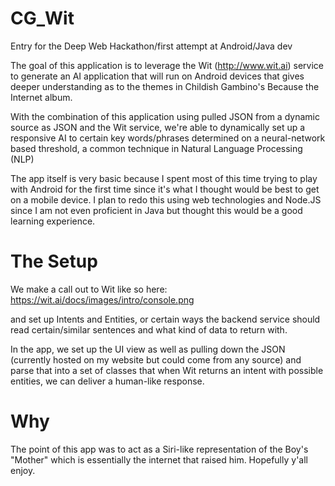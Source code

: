 CG_Wit
======

Entry for the Deep Web Hackathon/first attempt at Android/Java dev

The goal of this application is to leverage the Wit (http://www.wit.ai) service to generate an AI application that will run on Android devices that gives deeper understanding as to the themes in Childish Gambino's Because the Internet album.

With the combination of this application using pulled JSON from a dynamic source as JSON and the Wit service, we're able to dynamically set up a responsive AI to certain key words/phrases determined on a neural-network based threshold, a common technique in Natural Language Processing (NLP)

The app itself is very basic because I spent most of this time trying to play with Android for the first time since it's what I thought would be best to get on a mobile device. I plan to redo this using web technologies and Node.JS since I am not even proficient in Java but thought this would be a good learning experience.

The Setup
======

We make a call out to Wit like so here:
https://wit.ai/docs/images/intro/console.png

and set up Intents and Entities, or certain ways the backend service should read certain/similar sentences and what kind of data to return with.

In the app, we set up the UI view as well as pulling down the JSON (currently hosted on my website but could come from any source) and parse that into a set of classes that when Wit returns an intent with possible entities, we can deliver a human-like response.

Why
======

The point of this app was to act as a Siri-like representation of the Boy's "Mother" which is essentially the internet that raised him. Hopefully y'all enjoy.
